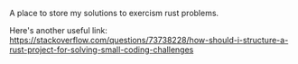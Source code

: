 A place to store my solutions to exercism rust problems.

Here's another useful link:
https://stackoverflow.com/questions/73738228/how-should-i-structure-a-rust-project-for-solving-small-coding-challenges
